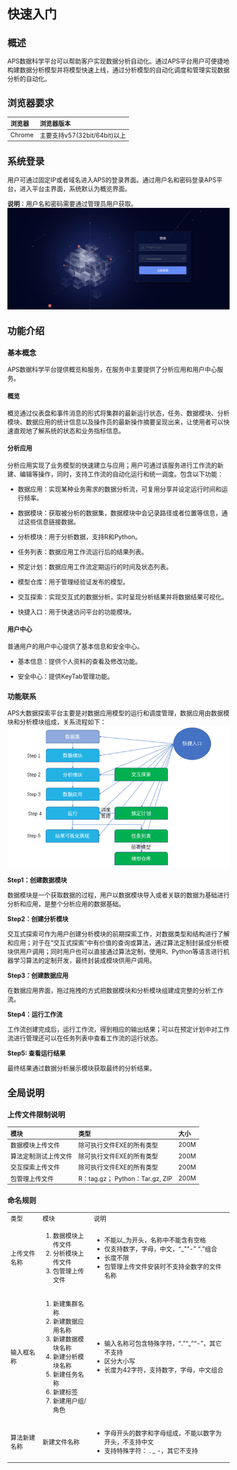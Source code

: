 # 快速入门

## 概述

APS数据科学平台可以帮助客户实现数据分析自动化。通过APS平台用户可便捷地构建数据分析模型并将模型快速上线，通过分析模型的自动化调度和管理实现数据分析的自动化。

## 浏览器要求

| 浏览器 | 浏览器版本 |
| :--- | :--- | 
| Chrome | 主要支持v57(32bit/64bit)以上 |

## 系统登录
用户可通过固定IP或者域名进入APS的登录界面。通过用户名和密码登录APS平台，进入平台主界面，系统默认为概览界面。

**说明**：用户名和密码需要通过管理员用户获取。
![](/user_guide/fig/fig_01.png)

## 功能介绍

### 基本概念

APS数据科学平台提供概览和服务，在服务中主要提供了分析应用和用户中心服务。

#### 概览

概览通过仪表盘和事件消息的形式将集群的最新运行状态，任务、数据模块、分析模块、数据应用的统计信息以及操作员的最新操作摘要呈现出来，让使用者可以快速直观地了解系统的状态和业务指标信息。

#### 分析应用

分析应用实现了业务模型的快速建立与应用；用户可通过该服务进行工作流的新建、编辑等操作，同时，支持工作流的自动化运行和统一调度。包含以下功能：

* 数据应用：实现某种业务需求的数据分析流，可复用分享并设定运行时间和运行频率。

* 数据模块：获取被分析的数据集，数据模块中会记录路径或者位置等信息，通过这些信息链接数据。

* 分析模块：用于分析数据，支持R和Python。

* 任务列表：数据应用工作流运行后的结果列表。

* 预定计划：数据应用工作流定期运行的时间及状态列表。

* 模型仓库：用于管理经验证发布的模型。

* 交互探索：实现交互式的数据分析，实时呈现分析结果并将数据结果可视化。

* 快捷入口：用于快速访问平台的功能模块。

#### 用户中心

普通用户的用户中心提供了基本信息和安全中心。

* 基本信息：提供个人资料的查看及修改功能。

* 安全中心：提供KeyTab管理功能。

### 功能联系
APS大数据探索平台主要是对数据应用模型的运行和调度管理，数据应用由数据模块和分析模块组成，关系流程如下：
![](/assets/组建关系.png)

**Step1：创建数据模块**

数据模块是一个获取数据的过程，用户以数据模块导入或者关联的数据为基础进行分析和应用，是整个分析应用的数据基础。

**Step2：创建分析模块**

交互式探索可作为用户创建分析模块的前期探索工作，对数据类型和结构进行了解和应用；对于在“交互式探索”中有价值的查询或算法，通过算法定制封装成分析模块供用户调用；同时用户也可以直接通过算法定制，使用R、Python等语言进行机器学习算法的定制开发，最终封装成模块供用户调用。

**Step3：创建数据应用**

在数据应用界面，拖过拖拽的方式把数据模块和分析模块组建成完整的分析工作流。

**Step4：运行工作流**

工作流创建完成后，运行工作流，得到相应的输出结果；可以在预定计划中对工作流进行管理还可以在任务列表中查看工作流的运行状态。

**Step5: 查看运行结果**

最终结果通过数据分析展示模块获取最终的分析结果。   

   
## 全局说明
### 上传文件限制说明
| 模块 | 类型 | 大小 |
| :--- | :--- | :--- |
| 数据模块上传文件 | 除可执行文件EXE的所有类型 | 200M |
| 算法定制测试上传文件 | 除可执行文件EXE的所有类型 | 200M |
| 交互探索上传文件 | 除可执行文件EXE的所有类型 | 200M |
| 包管理上传文件 |  R：tag.gz； Python：Tar.gz, ZIP | 200M |
### 命名规则
<table>
   <tr>
      <td>类型</td>
      <td>模块</td>
      <td>说明</td>
   </tr>
   <tr>
      <td>上传文件名称</td>
      <td><ol>
  <li>数据模块上传文件</li>
  <li>分析模块上传文件</li>
  <li>包管理上传文件</li>
</ol></td>
      <td><ul>
  <li>不能以_为开头，名称中不能含有空格</li>
  <li>仅支持数字，字母，中文，“_”“-” “.”组合</li>
  <li>长度不限</li>
  <li>包管理上传文件安装时不支持全数字的文件名称</li>
</ul></td>
   </tr>
   <tr>
      <td>输入框名称</td>
      <td><ol>
  <li>新建集群名称</li>
  <li>新建数据应用名称</li>
  <li>新建数据模块名称</li>
  <li>新建分析模块名称</li>
  <li>新建任务名称</li>
  <li>新建标签</li>
  <li>新建用户组/角色</li>
</ol></td>
      <td><ul>
  <li>输入名称可包含特殊字符，“.”“_”“-”，其它不支持</li>
  <li>区分大小写</li>
  <li>长度为42字符，支持数字，字母，中文组合</li>
</ul></td>
   </tr>
   <tr>
      <td>算法新建名称</td>
      <td>新建文件名称</td>
      <td><ul>
  <li>字母开头的数字和字母组成，不能以数字为开头，不支持中文</li>
  <li>支持特殊字符： . _ -，其它不支持</li>
</ul></td>
   </tr>
</table>



